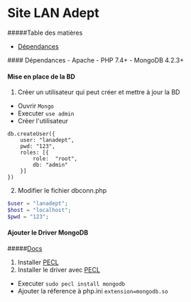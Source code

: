 # Site LAN Adept
#####Table des matières
- [Dépendances](#dep)

<a name="dep"/>
#### Dépendances
- Apache
- PHP 7.4+
- MongoDB 4.2.3+

#### Mise en place de la BD
1. Créer un utilisateur qui peut créer et mettre à jour la BD
- Ouvrir `Mongo`
- Executer `use admin`
- Créer l'utilisateur
```mongod
db.createUser({
	user: "lanadept", 
	pwd: "123", 
	roles: [{ 
		role:  "root", 
		db: "admin" 
	}] 
})
```
2. Modifier le fichier dbconn.php
```php
$user = "lanadept";
$host = "localhost";
$pwd = "123";
```

#### Ajouter le Driver MongoDB 
#####[Docs](https://docs.mongodb.com/ecosystem/drivers/php/)
1. Installer [PECL](https://www.php.net/manual/fr/install.pecl.php)
2. Installer le driver avec [PECL](https://www.php.net/manual/en/mongodb.installation.pecl.php)
- Executer `sudo pecl install mongodb`
- Ajouter la réference à php.ini `extension=mongodb.so`